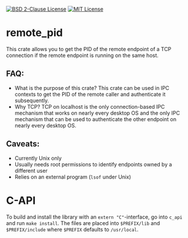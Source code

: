[![BSD 2-Clause License](https://img.shields.io/badge/License-BSD--2--Clause-blue.svg)](https://opensource.org/licenses/BSD-2-Clause)
[![MIT License](https://img.shields.io/badge/License-BSD--2--Clause-blue.svg)](https://opensource.org/licenses/MIT)

# remote_pid
This crate allows you to get the PID of the remote endpoint of a TCP connection if the remote
endpoint is running on the same host. 


## FAQ:
 - What is the purpose of this crate? This crate can be used in IPC contexts to get the PID of the
   remote caller and authenticate it subsequently.
 - Why TCP? TCP on localhost is the only connection-based IPC mechanism that works on nearly every
   desktop OS and the only IPC mechanism that can be used to authenticate the other endpoint on
   nearly every desktop OS.


## Caveats:
 - Currently Unix only
 - Usually needs root permissions to identify endpoints owned by a different user
 - Relies on an external program (`lsof` under Unix)


# C-API
To build and install the library with an `extern "C"`-interface, go into `c_api` and run
`make install`. The files are placed into `$PREFIX/lib` and `$PREFIX/include` where `$PREFIX`
defaults to `/usr/local`.